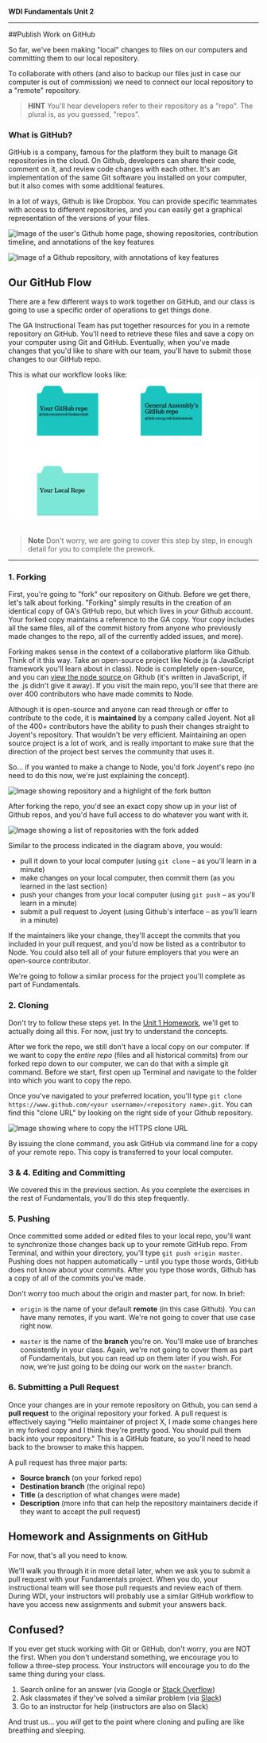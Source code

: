 **WDI Fundamentals Unit 2**

---

##Publish Work on GitHub

So far, we've been making "local" changes to files on our computers and committing them to our local repository.

To collaborate with others (and also to backup our files just in case our computer is out of commission) we need to connect our local repository to a "remote" repository.

> **HINT** You'll hear developers refer to their repository as a "repo". The plural is, as you guessed, "repos".


### What is GitHub?

GitHub is a company, famous for the platform they built to manage Git repositories in the cloud. On Github, developers can share their code, comment on it, and review code changes with each other. It's an implementation of the same Git software you installed on your computer, but it also comes with some additional features.

In a lot of ways, Github is like Dropbox. You can provide specific teammates with access to different repositories, and you can easily get a graphical representation of the versions of your files.

![Image of the user's Github home page, showing repositories, contribution timeline, and annotations of the key features]()

![Image of a Github repository, with annotations of key features]()

## Our GitHub Flow

There are a few different ways to work together on GitHub, and our class is going to use a specific order of operations to get things done.

The GA Instructional Team has put together resources for you in a remote repository on GitHub. You'll need to retrieve these files and save a copy on your computer using Git and GitHub. Eventually, when you've made changes that you'd like to share with our team, you'll have to submit those changes to our GitHub repo.

This is what our workflow looks like:
![GitHub Workflow](../assets/chapter2/github_workflow.gif)
<br><br>
> **Note** Don't worry, we are going to cover this step by step, in enough detail for you to complete the prework.
---

### 1. Forking

First, you're going to "fork" our repository on Github. Before we get there, let's talk about forking. "Forking" simply results in the creation of an identical copy of GA's GitHub repo, but which lives in *your* Github account. Your forked copy maintains a reference to the GA copy. Your copy includes all the same files, all of the commit history from anyone who previously made changes to the repo, all of the currently added issues, and more).

Forking makes sense in the context of a collaborative platform like Github. Think of it this way. Take an open-source project like Node.js (a JavaScript framework you'll learn about in class). Node is completely open-source, and you can [view the node source ](https://github.com/joyent/node) on Github (it's written in JavaScript, if the .js didn't give it away).  If you visit the main repo, you'll see that there are over 400 contributors who have made commits to Node.

Although it is open-source and anyone can read through or offer to contribute to the code, it is **maintained** by a company called Joyent. Not all of the 400+ contributors have the ability to push their changes straight to Joyent's repository. That wouldn't be very efficient. Maintaining an open source project is a lot of work, and is really important to make sure that the direction of the project best serves the community that uses it.

So... if you wanted to make a change to Node, you'd fork Joyent's repo (no need to do this now, we're just explaining the concept).

![Image showing repository and a highlight of the fork button]()

After forking the repo, you'd see an exact copy show up in your list of Github repos, and you'd have full access to do whatever you want with it.

![Image showing a list of repositories with the fork added]()

Similar to the process indicated in the diagram above, you would:

- pull it down to your local computer (using `git clone` – as you'll learn in a minute)
- make changes on your local computer, then commit them (as you learned in the last section)
- push your changes from your local computer (using `git push` – as you'll learn in a minute)
- submit a pull request to Joyent (using Github's interface – as you'll learn in a minute)  

If the maintainers like your change, they'll accept the commits that you included in your pull request, and you'd now be listed as a contributor to Node. You could also tell all of your future employers that you were an open-source contributor.

We're going to follow a similar process for the project you'll complete as part of Fundamentals.

### 2. Cloning

Don't try to follow these steps yet. In the [Unit 1 Homework](09_assessment.md), we'll get to actually doing all this. For now, just try to understand the concepts.

After we fork the repo, we still don't have a local copy on our computer. If we want to copy the *entire repo* (files and all historical commits) from our forked repo down to our computer, we can do that with a simple git command. Before we start, first open up Terminal and navigate to the folder into which you want to copy the repo.

Once you've navigated to your preferred location, you'll type `git clone https://www.github.com/<your username>/<repository name>.git`. You can find this "clone URL" by looking on the right side of your Github repository.

![Image showing where to copy the HTTPS clone URL]()

By issuing the clone command, you ask GitHub via command line for a copy of your remote repo. This copy is transferred to your local computer.

### 3 & 4. Editing and Committing

We covered this in the previous section. As you complete the exercises in the rest of Fundamentals, you'll do this step frequently.

### 5. Pushing

Once committed some added or edited files to your local repo, you'll want to synchronize those changes back up to your remote GitHub repo. From Terminal, and within your directory, you'll type `git push origin master`. Pushing does not happen automatically – until you type those words, GitHub does not know about your commits. After you type those words, Github has a copy of all of the commits you've made.

Don't worry too much about the origin and master part, for now. In brief:

- `origin` is the name of your default **remote** (in this case Github). You can have many remotes, if you want. We're not going to cover that use case right now.

- `master` is the name of the **branch** you're on. You'll make use of branches consistently in your class. Again, we're not going to cover them as part of Fundamentals, but you can read up on them later if you wish. For now, we're just going to be doing our work on the `master` branch.

### 6. Submitting a Pull Request

Once your changes are in your remote repository on Github, you can send a **pull request** to the original repository your forked. A pull request is effectively saying "Hello maintainer of project X, I made some changes here in my forked copy and I think they're pretty good. You should pull them back into your repository."  This is a GitHub feature, so you'll need to head back to the browser to make this happen.

A pull request has three major parts:
- **Source branch** (on your forked repo)
- **Destination branch** (the original repo)
- **Title** (a description of what changes were made)
- **Description** (more info that can help the repository maintainers decide if they want to accept the pull request)

## Homework and Assignments on GitHub

For now, that's all you need to know.

We'll walk you through it in more detail later, when we ask you to submit a pull request with your Fundamentals project. When you do, your instructional team will see those pull requests and review each of them. During WDI, your instructors will probably use a similar GitHub workflow to have you access new assignments and submit your answers back.

## Confused?

If you ever get stuck working with Git or GitHub, don't worry, you are NOT the first. When you don't understand something, we encourage you to follow a three-step process. Your instructors will encourage you to do the same thing during your class.

1. Search online for an answer (via Google or [Stack Overflow](www.stackoverflow.com))
2. Ask classmates if they've solved a similar problem (via [Slack](ga-students.slack.com/wdi-fundamentals))
3. Go to an instructor for help (instructors are also on Slack)

And trust us... you *will* get to the point where cloning and pulling are like breathing and sleeping.
